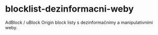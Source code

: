 # blocklist-dezinformacni-weby
AdBlock / uBlock Origin block listy s dezinformačnímy a manipulativními weby.
